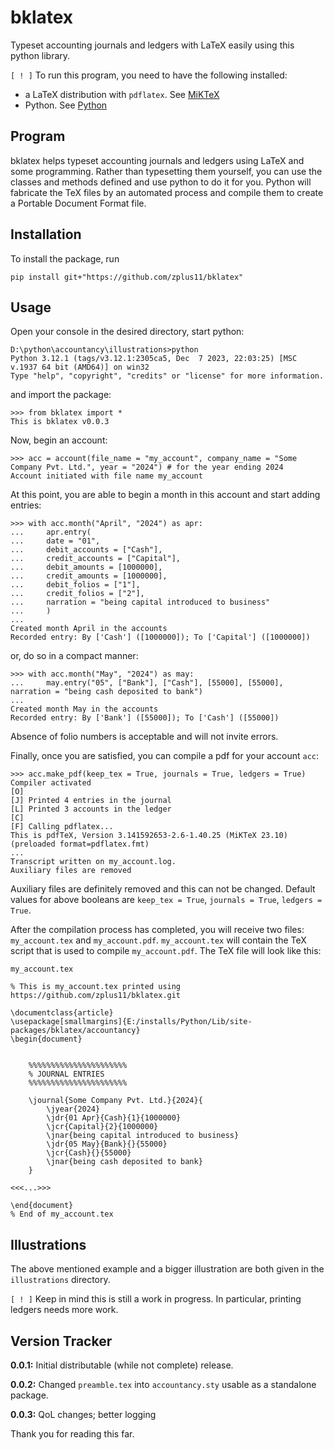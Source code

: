 # bklatex
Typeset accounting journals and ledgers with LaTeX easily using this python library.

`[ ! ]` To run this program, you need to have the following installed:
- a LaTeX distribution with `pdflatex`. See [MiKTeX](https://miktex.org/)
- Python. See [Python](https://www.python.org/)

## Program
bklatex helps typeset accounting journals and ledgers using LaTeX and some programming. Rather than typesetting them yourself, you can use the classes and methods defined and use python to do it for you. Python will fabricate the TeX files by an automated process and compile them to create a Portable Document Format file.

## Installation
To install the package, run

```
pip install git+"https://github.com/zplus11/bklatex"
```

## Usage
Open your console in the desired directory, start python:

```
D:\python\accountancy\illustrations>python
Python 3.12.1 (tags/v3.12.1:2305ca5, Dec  7 2023, 22:03:25) [MSC v.1937 64 bit (AMD64)] on win32
Type "help", "copyright", "credits" or "license" for more information.
```

and import the package:

```
>>> from bklatex import *
This is bklatex v0.0.3
```

Now, begin an account:

```
>>> acc = account(file_name = "my_account", company_name = "Some Company Pvt. Ltd.", year = "2024") # for the year ending 2024
Account initiated with file name my_account
```

At this point, you are able to begin a month in this account and start adding entries:

```
>>> with acc.month("April", "2024") as apr:
...     apr.entry(
...     date = "01",
...     debit_accounts = ["Cash"],
...     credit_accounts = ["Capital"],
...     debit_amounts = [1000000],
...     credit_amounts = [1000000],
...     debit_folios = ["1"],
...     credit_folios = ["2"],
...     narration = "being capital introduced to business"
...     )
...
Created month April in the accounts
Recorded entry: By ['Cash'] ([1000000]); To ['Capital'] ([1000000])
```

or, do so in a compact manner:

```
>>> with acc.month("May", "2024") as may:
...     may.entry("05", ["Bank"], ["Cash"], [55000], [55000], narration = "being cash deposited to bank")
...
Created month May in the accounts
Recorded entry: By ['Bank'] ([55000]); To ['Cash'] ([55000])
```

Absence of folio numbers is acceptable and will not invite errors.

Finally, once you are satisfied, you can compile a pdf for your account `acc`:

```
>>> acc.make_pdf(keep_tex = True, journals = True, ledgers = True)
Compiler activated
[O]
[J] Printed 4 entries in the journal
[L] Printed 3 accounts in the ledger
[C]
[F] Calling pdflatex...
This is pdfTeX, Version 3.141592653-2.6-1.40.25 (MiKTeX 23.10) (preloaded format=pdflatex.fmt)
...
Transcript written on my_account.log.
Auxiliary files are removed
```

Auxiliary files are definitely removed and this can not be changed. Default values for above booleans are `keep_tex = True`, `journals = True`, `ledgers = True`.

After the compilation process has completed, you will receive two files: `my_account.tex` and `my_account.pdf`. `my_account.tex` will contain the TeX script that is used to compile `my_account.pdf`. The TeX file will look like this:

`my_account.tex`

```
% This is my_account.tex printed using https://github.com/zplus11/bklatex.git

\documentclass{article}
\usepackage[smallmargins]{E:/installs/Python/Lib/site-packages/bklatex/accountancy}
\begin{document}
	

	%%%%%%%%%%%%%%%%%%%%%%
	% JOURNAL ENTRIES
	%%%%%%%%%%%%%%%%%%%%%%

	\journal{Some Company Pvt. Ltd.}{2024}{
		\jyear{2024}
		\jdr{01 Apr}{Cash}{1}{1000000}
		\jcr{Capital}{2}{1000000}
		\jnar{being capital introduced to business}
		\jdr{05 May}{Bank}{}{55000}
		\jcr{Cash}{}{55000}
		\jnar{being cash deposited to bank}
	}

<<<...>>>

\end{document}
% End of my_account.tex
```

## Illustrations
The above mentioned example and a bigger illustration are both given in the `illustrations` directory.

`[ ! ]` Keep in mind this is still a work in progress. In particular, printing ledgers needs more work.

## Version Tracker

**0.0.1:** Initial distributable (while not complete) release.

**0.0.2:** Changed `preamble.tex` into `accountancy.sty` usable as a standalone package.

**0.0.3:** QoL changes; better logging

Thank you for reading this far.